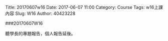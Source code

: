 Title: 20170607w16
Date: 2017-06-07 11:00
Category: Course
Tags: w16上課內容
Slug: W16
Author: 40423228

###20170607W16

<!-- PELICAN_END_SUMMARY -->

聽學長的專題報告，個人報告延後。